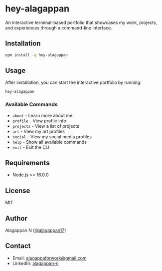 # hey-alagappan

An interactive terminal-based portfolio that showcases my work, projects, and experiences through a command-line interface.

## Installation

```bash
npm install -g hey-alagappan
```

## Usage

After installation, you can start the interactive portfolio by running:

```bash
hey-alagappan
```

### Available Commands

- `about` - Learn more about me
- `profile` - View profile info
- `projects` - View a list of projects
- `art` - View my art profiles
- `social` - View my social media profiles
- `help` - Show all available commands
- `exit` - Exit the CLI

## Requirements

- Node.js >= 16.0.0

## License

MIT

## Author

Alagappan N ([@alagappan17](https://github.com/alagappan17))

## Contact

- Email: alagappaforwork@gmail.com
- LinkedIn: [alagappan-n](https://linkedin.com/in/alagappan-n)
